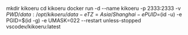 mkdir kikoeru
cd kikoeru
docker run -d --name kikoeru -p 2333:2333 -v $PWD/data:/opt/kikoeru/data -e TZ=Asia/Shanghai -e PUID=$(id -u) -e PGID=$(id -g) -e UMASK=022 --restart unless-stopped vscodev/kikoeru:latest
